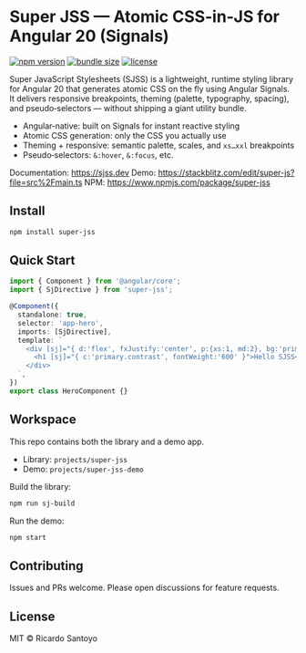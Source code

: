 # Super JSS — Atomic CSS‑in‑JS for Angular 20 (Signals)

[![npm version](https://img.shields.io/npm/v/super-jss.svg)](https://www.npmjs.com/package/super-jss)
[![bundle size](https://img.shields.io/bundlephobia/minzip/super-jss?label=size)](https://bundlephobia.com/package/super-jss)
[![license](https://img.shields.io/badge/license-MIT-blue.svg)](LICENSE)

Super JavaScript Stylesheets (SJSS) is a lightweight, runtime styling library for Angular 20 that generates atomic CSS on the fly using Angular Signals. It delivers responsive breakpoints, theming (palette, typography, spacing), and pseudo‑selectors — without shipping a giant utility bundle.

- Angular‑native: built on Signals for instant reactive styling
- Atomic CSS generation: only the CSS you actually use
- Theming + responsive: semantic palette, scales, and `xs…xxl` breakpoints
- Pseudo‑selectors: `&:hover`, `&:focus`, etc.

Documentation: https://sjss.dev
Demo: https://stackblitz.com/edit/super-js?file=src%2Fmain.ts
NPM: https://www.npmjs.com/package/super-jss

## Install

```bash
npm install super-jss
```

## Quick Start

```ts
import { Component } from '@angular/core';
import { SjDirective } from 'super-jss';

@Component({
  standalone: true,
  selector: 'app-hero',
  imports: [SjDirective],
  template: `
    <div [sj]="{ d:'flex', fxJustify:'center', p:{xs:1, md:2}, bg:'primary.main', '&:hover':{ bg:'primary.dark' } }">
      <h1 [sj]="{ c:'primary.contrast', fontWeight:'600' }">Hello SJSS</h1>
    </div>
  `,
})
export class HeroComponent {}
```

## Workspace

This repo contains both the library and a demo app.

- Library: `projects/super-jss`
- Demo: `projects/super-jss-demo`

Build the library:

```bash
npm run sj-build
```

Run the demo:

```bash
npm start
```

## Contributing

Issues and PRs welcome. Please open discussions for feature requests.

## License

MIT © Ricardo Santoyo
